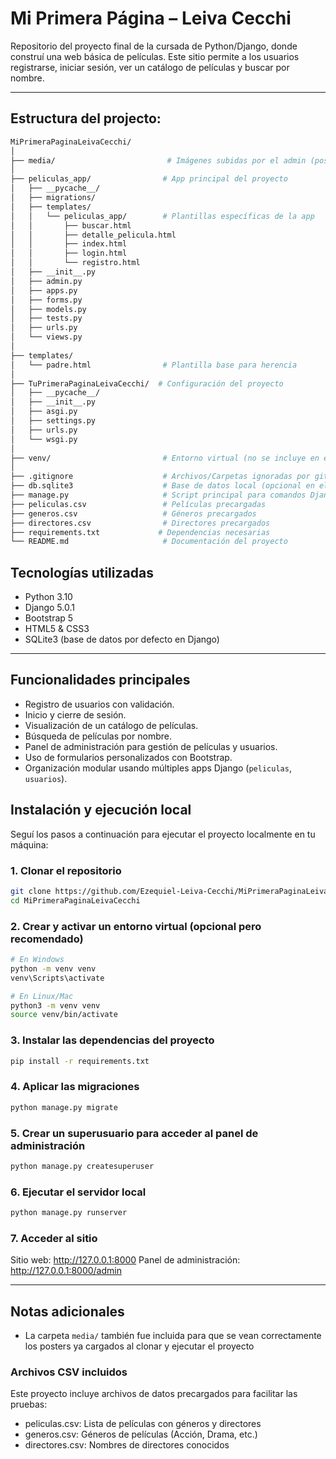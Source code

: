 #  Mi Primera Página – Leiva Cecchi

Repositorio del proyecto final de la cursada de Python/Django, donde construí una web básica de películas. Este sitio permite a los usuarios registrarse, iniciar sesión, ver un catálogo de películas y buscar por nombre.

---

## Estructura del projecto:
```bash
MiPrimeraPaginaLeivaCecchi/
│
├── media/                         # Imágenes subidas por el admin (posters)
│
├── peliculas_app/                # App principal del proyecto
│   ├── __pycache__/
│   ├── migrations/
│   ├── templates/
│   │   └── peliculas_app/        # Plantillas específicas de la app
│   │       ├── buscar.html
│   │       ├── detalle_pelicula.html
│   │       ├── index.html
│   │       ├── login.html
│   │       └── registro.html
│   ├── __init__.py
│   ├── admin.py
│   ├── apps.py
│   ├── forms.py
│   ├── models.py
│   ├── tests.py
│   ├── urls.py
│   └── views.py
│
├── templates/
│   └── padre.html                # Plantilla base para herencia
│
├── TuPrimeraPaginaLeivaCecchi/  # Configuración del proyecto
│   ├── __pycache__/
│   ├── __init__.py
│   ├── asgi.py
│   ├── settings.py
│   ├── urls.py
│   └── wsgi.py
│
├── venv/                         # Entorno virtual (no se incluye en el repo)
│
├── .gitignore                    # Archivos/Carpetas ignoradas por git
├── db.sqlite3                    # Base de datos local (opcional en el repo)
├── manage.py                     # Script principal para comandos Django
├── peliculas.csv                 # Películas precargadas
├── generos.csv                   # Géneros precargados
├── directores.csv                # Directores precargados             
├── requirements.txt             # Dependencias necesarias
└── README.md                     # Documentación del proyecto
```


##  Tecnologías utilizadas

-  Python 3.10
-  Django 5.0.1
-  Bootstrap 5
-  HTML5 & CSS3
-  SQLite3 (base de datos por defecto en Django)

---

##  Funcionalidades principales

-  Registro de usuarios con validación.
-  Inicio y cierre de sesión.
-  Visualización de un catálogo de películas.
-  Búsqueda de películas por nombre.
-  Panel de administración para gestión de películas y usuarios.
-  Uso de formularios personalizados con Bootstrap.
-  Organización modular usando múltiples apps Django (`peliculas`, `usuarios`).

## Instalación y ejecución local

Seguí los pasos a continuación para ejecutar el proyecto localmente en tu máquina:

### 1. Clonar el repositorio
```bash
git clone https://github.com/Ezequiel-Leiva-Cecchi/MiPrimeraPaginaLeivaCecchi.git
cd MiPrimeraPaginaLeivaCecchi
```
### 2. Crear y activar un entorno virtual (opcional pero recomendado)
```bash
# En Windows
python -m venv venv
venv\Scripts\activate

# En Linux/Mac
python3 -m venv venv
source venv/bin/activate
```
### 3. Instalar las dependencias del proyecto
```bash
pip install -r requirements.txt
```
### 4. Aplicar las migraciones
```bash
python manage.py migrate
```
### 5. Crear un superusuario para acceder al panel de administración
```bash
python manage.py createsuperuser
```
### 6. Ejecutar el servidor local
```bash
python manage.py runserver
```
### 7. Acceder al sitio
Sitio web: http://127.0.0.1:8000
Panel de administración: http://127.0.0.1:8000/admin

---

## Notas adicionales
- La carpeta `media/` también fue incluida para que se vean correctamente los posters ya cargados al clonar y ejecutar el proyecto
### Archivos CSV incluidos
Este proyecto incluye archivos de datos precargados para facilitar las pruebas:
- peliculas.csv:	Lista de películas con géneros y directores
- generos.csv:	Géneros de películas (Acción, Drama, etc.)
- directores.csv:	Nombres de directores conocidos


